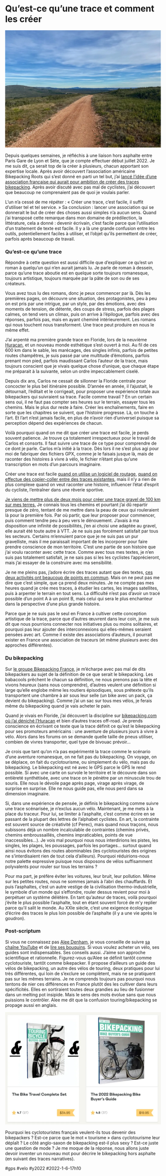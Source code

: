 # Qu’est-ce qu’une trace et comment les créer

![DFCI](_i/IMG_5050.webp)

Depuis quelques semaines, je réfléchis à une liaison hors asphalte entre Paris Gare de Lyon et Sète, que je compte effectuer début juillet 2022. Je me suis dit, ça serait top de la créer à plusieurs, chacun apportant son expertise locale. Après avoir découvert l’association américaine Bikepacking Roots qui s’est donné en parti un tel but, j’ai [lancé l’idée d’une association française qui aurait pour ambition de créer des traces bikepacking](backpacking-roots-france/?swcfpc=1.md). Après avoir discuté avec pas mal de cyclistes, j’ai découvert que beaucoup ne comprenaient pas de quoi je voulais parler.

L’un n’a cessé de me répéter : « Créer une trace, c’est facile, il suffit d’utiliser tel et tel service. » Sa conclusion : lancer une association qui se donnerait le but de créer des choses aussi simples n’a aucun sens. Quand j’ai transposé cette remarque dans mon domaine de prédilection, la littérature, cela a donné : devenir écrivain, c’est facile parce que l’utilisation d’un traitement de texte est facile. Il y a là une grande confusion entre les outils, potentiellement faciles à utiliser, et l’objet qu’ils permettent de créer, parfois après beaucoup de travail.

### Qu’est-ce qu’une trace

Répondre à cette question est aussi difficile que d’expliquer ce qu’est un roman à quelqu’un qui n’en aurait jamais lu. Je parle de roman à dessein, parce qu’une trace aboutie est en quelque sorte toujours romanesque, toujours artistique, toujours marquée par la pâte de son ou de ses créateurs.

Vous avez tous lu des romans, donc je peux commencer par là. Dès les premières pages, on découvre une situation, des protagonistes, peu à peu on est pris par une intrigue, par un style, par des émotions, avec des moments de tension, de détente, des coups de stress, parfois des plages calmes, on tend vers un climax, puis on arrive à l’épilogue, parfois avec des réponses, parfois pas, mais en ayant cheminé intérieurement. Les romans qui nous touchent nous transforment. Une trace peut produire en nous le même effet.

J’ai arpenté ma première grande trace en Floride, lors de la neuvième [Huracan](../../2019/2/satori-a-lake-lindsay/?swcfpc=1.md), et un nouveau monde esthétique s’est ouvert à moi. Au fil de ces 600 km dans le sable, les marécages, des singles infinis, parfois de petites routes champêtres, je suis passé par une multitude d’émotions, parfois prenant mon pied, parfois maudissant Carlos l’auteur de la trace, mais toujours conscient que je vivais quelque chose d’unique, que chaque étape me préparait à la suivante, selon un ordre impeccablement ciselé.

Depuis dix ans, Carlos ne cessait de sillonner la Floride centrale pour concocter le plus bel itinéraire possible. D’année en année, il l’ajustait, le détournait, l’éditait et le corrigeait, pour proposer une expérience totale aux bikepackers qui suivraient sa trace. Facile comme travail ? En un certain sens oui, il ne faut pas compter ses heures sur le terrain, essayer tous les chemins. Mais le plus dur reste à faire. Créer les enchaînements, faire en sorte que les chapitres se suivent, que l’histoire progresse. Là, on touche à l’art. Et l’art n’est jamais facile, en plus de n’avoir rien d’universel puisque sa perception dépend des expériences de chacun.

Voilà pourquoi quand on me dit que créer une trace est facile, je perds souvent patience. Je trouve ça totalement irrespectueux pour le travail de Carlos et consorts. Il faut suivre une trace de ce type pour comprendre de ce dont je parle. Carlos m’a initié à la trace. Dès lors il ne s’est plus agi pour moi de fabriquer des fichiers GPX, comme je le faisais jusque là, mais de raconter des histoires à vivre à vélo, le fichier n’étant plus qu’une transcription en mots d’un parcours imaginaire.

Créer une trace est facile [quand on utilise un logiciel de routage](../../2019/9/vtt-gravel-bikepacking-que-vaut-le-routage-automatique/?swcfpc=1.md), [quand on effectue des copier-coller entre des traces existantes](../../2019/3/randos-vtt-ou-autres-comment-creer-une-trace-gpx/?swcfpc=1.md), mais il n’y a rien de plus complexe quand on veut raconter une histoire, influencer l’état d’esprit du cycliste, l’entraîner dans une rêverie sportive.

[Je viens de mettre plus de deux mois pour créer une trace gravel de 100 km sur mes terres.](../../2021/12/prendre-son-temps-a-velo/?swcfpc=1.md) Je connais tous les chemins et pourtant j’ai dû repartir presque de zéro, tentant de me mettre dans la peau de ceux qui rouleraient là pour la première fois. Par où partir, que leur proposer pour commencer, puis comment tendre peu à peu vers le dénouement. J’avais à ma disposition une infinité de possibilités, j’en ai choisi une adaptée au gravel, elle aurait été toute autre à VTT. Je ne suis pas forcément satisfait par tous les secteurs. Certains m’ennuient parce que je ne suis pas un pur gravelliste, mais il me paraissait important de les incorporer pour faire prendre conscience de mon territoire. C’est une partie de son histoire que j’ai voulu raconter avec cette trace. Comme avec tous mes textes, je n’en suis pas totalement satisfait, je ne sais pas si les les cyclistes l’apprécieront, mais j’ai essayer de la construire avec ma sensibilité.

Je ne me pleins pas, j’adore écrire des traces autant que des textes, [ces deux activités ont beaucoup de points en commun](../../2019/2/le-velo-comme-ecriture/?swcfpc=1.md). Mais on ne peut pas me dire que c’est simple, que ça prend deux minutes. Je ne compte pas mes heures quand je crée mes traces, à étudier les cartes, les images satellites, puis à arpenter le terrain en tout sens. La difficulté n’est pas d’avoir un tracé possible d’un point A à un point B, mais celui qui sera le plus enchanteur dans la perspective d’une plus grande histoire.

Parce que je ne suis pas le seul en France à cultiver cette conception artistique de la trace, parce que d’autres œuvrent dans leur coin, je me suis dit que nous pourrions connecter nos initiatives plus ou moins solitaires, et pourquoi pas leur ajouter des interconnexions qui elles-mêmes seraient pensées avec art. Comme il existe des associations d’auteurs, il pourrait exister en France une association de traceurs (et même plusieurs avec des approches différentes).

### Du bikepacking

Sur [le groupe Bikepacking France](https://www.facebook.com/groups/1396341304006680), je m’écharpe avec pas mal de dits bikepackers au sujet de la définition de ce que serait le bikepacking. Les babacools prêchent le chacun sa définition, ne nous prenons pas la tête et vivons heureux (sans nous comprendre), d’autres veulent une définition si large qu’elle englobe même les routiers épisodiques, sous prétexte qu’ils transportent une chambre à air sous leur selle (un bike avec un pack, ça devient du bikepacking). Comme j’ai un sac sur tous mes vélos, je ferais même du bikepacking quand je vais acheter le pain.

Quand je vivais en Floride, j’ai découvert la discipline sur [bikepacking.com où j’ai déniché l’Huracan](https://bikepacking.com/routes/huracan-300-bikepacking-route/) et bien d’autres traces off-road. Je prends conscience en écrivant ce texte que la trace définit ce qu’est le bikepacking pour ses promoteurs américains : une aventure de plusieurs jours à vivre à vélo. Alors dans les forums on se demande quelle taille de pneus utiliser, combien de vivres transporter, quel type de bivouac prévoir…

Je crois que tant qu’on n’a pas expérimenté la trace comme le scénario d’une aventure romanesque, on ne fait pas du bikepacking. On voyage, on se déplace, on fait du cyclotourisme, ou simplement du vélo, mais pas du bikepacking. Le bikepacking est né avec le GPS parce le GPS le rend possible. Si avec une carte on survole le territoire et le découvre dans son entièreté synthétisée, avec une trace on le pénètre par un minuscule trou de souris. Elle nous le dévoile page après page, virage après virage, de surprise en surprise. Elle ne nous guide pas, elle nous perd dans sa dimension imaginaire.

Si, dans une expérience de pensée, je définis le bikepacking comme suivre une trace scénarisée, je n’exclus aucun vélo. Maintenant, je me mets à la place du traceur. Pour lui, se limiter à l’asphalte, c’est comme écrire en se passant de la plupart des lettres de l’alphabet cyclistes. En art, la contrainte est souvent source de créativité (cf Perec), mais quand nous traçons, nous subissons déjà un nombre incalculable de contraintes (chemins privés, chemins embroussaillés, chemins impraticables, points de vue inaccessibles…). Je vois mal pourquoi nous nous interdirions les pistes, les singles, les plages, les poussages, parfois les portages… surtout quand ainsi nous évitons des routes abominables (les cyclotouristes des origines ne s’interdisaient rien de tout cela d’ailleurs). Pourquoi réduirions-nous notre palette expressive puisque nous disposons de vélos suffisamment polyvalents pour rouler sur tous les terrains ?

Pour ma part, je préfère éviter les voitures, leur bruit, leur pollution. Même sur les petites routes, nous ne sommes jamais à l’abri des chauffards. Et puis l’asphaltes, c’est un autre vestige de la civilisation thermo-industrielle, le symbole d’un monde qui s’effondre, rouler dessus revient pour moi à perpétuer un système délétère. En tant qu’auteur de traces, voilà pourquoi j’évite le plus possible l’asphalte, tout en étant souvent forcé de m’y replier parce qu’il salit le monde. Au XXIe siècle, c’est une exigence écologique d’écrire des traces le plus loin possible de l’asphalte (il y a une vie après le goudron).

### Post-scriptum

Si vous ne connaissez pas [Alee Denham](https://www.cyclingabout.com/), je vous conseille de suivre [sa chaîne YouTube](https://www.youtube.com/c/Cyclingabout) et de [lire ses bouquins](https://cyclingabout.gumroad.com/). Si vous voulez acheter un vélo, ses guides sont indispensables. Ses conseils aussi. J’aime son approche scientifique et rationnelle. Figurez-vous qu’Alee se définit tantôt comme cyclotouriste, tantôt comme bikepacker. Il propose d’ailleurs un guide des vélos de bikepacking, un autre des vélos de touring, deux pratiques pour lui très différentes, qui loin de s’exclure se complètent, mais ne se pratiquent pas sur les mêmes terrains. Je ne comprends toujours pas pourquoi nous tentons de nier ces différences en France plutôt des les cultiver dans leurs spécificités. Elles en sortiraient toutes deux grandies au lieu de fusionner dans un melting pot insipide. Mais le sens des mots évolue sans que nous puissions le contrôler. Alee me dit que la confusion touring/bikepacking se propage aussi en anglais.

[![Alee Denham](_i/alee.webp)](https://cyclingabout.gumroad.com/)

Pourquoi les cyclotouristes français veulent-ils tous devenir des bikepackers ? Est-ce parce que le mot « tourisme » dans cyclotourisme leur déplaît ? Le côté anglo-saxon de bikepacking est-il plus sexy ? Est-ce juste une question de mode ? Je me moque de la réponse, nous allons juste devoir inventer un nouveau mot pour décrire le bikepacking hors asphalte (en suivant des traces narratives).

#gps #velo #y2022 #2022-1-6-17h10
